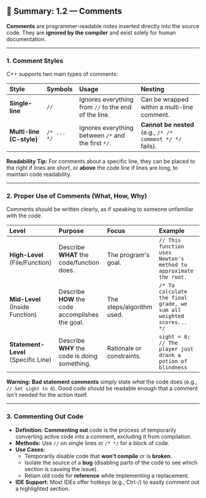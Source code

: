 ## 📄 Summary: 1.2 — Comments

**Comments** are programmer-readable notes inserted directly into the source code. They are **ignored by the compiler** and exist solely for human documentation.

---

### 1. Comment Styles

C++ supports two main types of comments:

| Style | Symbols | Usage | Nesting |
| :--- | :--- | :--- | :--- |
| **Single-line** | `//` | Ignores everything from `//` to the end of the line. | Can be wrapped within a multi-line comment. |
| **Multi-line (C-style)** | `/* ... */` | Ignores everything between `/*` and the first `*/`. | **Cannot be nested** (e.g., `/* /* comment */ */` fails). |

**Readability Tip:** For comments about a specific line, they can be placed to the right if lines are short, or **above** the code line if lines are long, to maintain code readability.

---

### 2. Proper Use of Comments (What, How, Why)

Comments should be written clearly, as if speaking to someone unfamiliar with the code.

| Level | Purpose | Focus | Example |
| :--- | :--- | :--- | :--- |
| **High-Level** (File/Function) | Describe **WHAT** the code/function does. | The program's goal. | `// This function uses Newton's method to approximate the root.` |
| **Mid-Level** (Inside Function) | Describe **HOW** the code accomplishes the goal. | The steps/algorithm used. | `/* To calculate the final grade, we sum all weighted scores... */` |
| **Statement-Level** (Specific Line) | Describe **WHY** the code is doing something. | Rationale or constraints. | `sight = 0; // The player just drank a potion of blindness` |

**Warning:** **Bad statement comments** simply state *what* the code does (e.g., `// Set sight to 0`). Good code should be readable enough that a comment isn't needed for the action itself.

---

### 3. Commenting Out Code

* **Definition:** **Commenting out** code is the process of temporarily converting active code into a comment, excluding it from compilation.
* **Methods:** Use `//` on single lines or `/* */` for a block of code.
* **Use Cases:**
    * Temporarily disable code that **won't compile** or is **broken**.
    * Isolate the source of a **bug** (disabling parts of the code to see which section is causing the issue).
    * Retain old code for **reference** while implementing a replacement.
* **IDE Support:** Most IDEs offer hotkeys (e.g., Ctrl-/) to easily comment out a highlighted section.